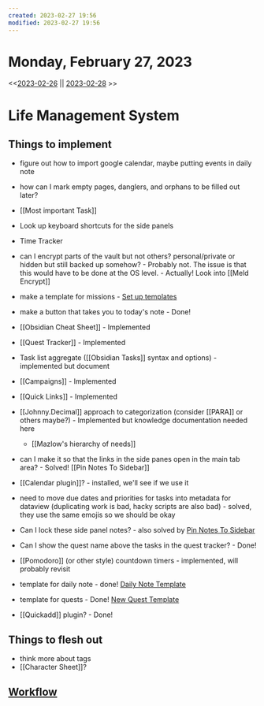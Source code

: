 ```yaml
---
created: 2023-02-27 19:56 
modified: 2023-02-27 19:56
---
```

# Monday, February 27, 2023
<<[2023-02-26](2023-02-26.md) || [2023-02-28](2023-02-28.md) >>


# Life Management System

## Things to implement
- figure out how to import google calendar, maybe putting events in daily note
- how can I mark empty pages, danglers, and orphans to be filled out later?
- [[Most important Task]]
- Look up keyboard shortcuts for the side panels
- Time Tracker
- can I encrypt parts of the vault but not others?  personal/private or hidden but still backed up somehow? - Probably not.  The issue is that this would have to be done at the OS level. - Actually!  Look into [[Meld Encrypt]]

- make a template for missions - [Set up templates](Set%20up%20templates.md)
- make a button that takes you to today's note - Done!
- [[Obsidian Cheat Sheet]] - Implemented
- [[Quest Tracker]] - Implemented
- Task list aggregate ([[Obsidian Tasks]] syntax and options) - implemented but document
- [[Campaigns]] - Implemented
- [[Quick Links]] - Implemented
- [[Johnny.Decimal]] approach to categorization (consider [[PARA]] or others maybe?) - Implemented but knowledge documentation needed here
	- [[Mazlow's hierarchy of needs]]
- can I make it so that the links in the side panes open in the main tab area? - Solved!  [[Pin Notes To Sidebar]]
- [[Calendar plugin]]? - installed, we'll see if we use it
- need to move due dates and priorities for tasks into metadata for dataview (duplicating work is bad, hacky scripts are also bad) - solved, they use the same emojis so we should be okay
- Can I lock these side panel notes? - also solved by [Pin Notes To Sidebar](Pin%20Notes%20To%20Sidebar.md)
- Can I show the quest name above the tasks in the quest tracker? - Done!
- [[Pomodoro]] (or other style) countdown timers - implemented, will probably revisit
- template for daily note - done! [Daily Note Template](Daily%20Note%20Template.md)
- template for quests - Done! [New Quest Template](New%20Quest%20Template.md)
- [[Quickadd]] plugin? - Done!


## Things to flesh out
- think more about tags
- [[Character Sheet]]?


## [Workflow](Workflow.md)
